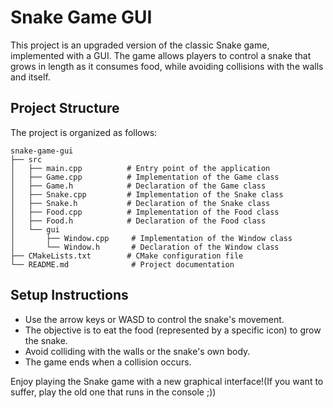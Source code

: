 # Snake Game GUI

This project is an upgraded version of the classic Snake game, implemented with a GUI. The game allows players to control a snake that grows in length as it consumes food, while avoiding collisions with the walls and itself.

## Project Structure

The project is organized as follows:

```
snake-game-gui
├── src
│   ├── main.cpp          # Entry point of the application
│   ├── Game.cpp          # Implementation of the Game class
│   ├── Game.h            # Declaration of the Game class
│   ├── Snake.cpp         # Implementation of the Snake class
│   ├── Snake.h           # Declaration of the Snake class
│   ├── Food.cpp          # Implementation of the Food class
│   ├── Food.h            # Declaration of the Food class
│   └── gui
│       ├── Window.cpp     # Implementation of the Window class
│       └── Window.h       # Declaration of the Window class
├── CMakeLists.txt        # CMake configuration file
└── README.md              # Project documentation
```

## Setup Instructions

- Use the arrow keys or WASD to control the snake's movement.
- The objective is to eat the food (represented by a specific icon) to grow the snake.
- Avoid colliding with the walls or the snake's own body.
- The game ends when a collision occurs.

Enjoy playing the Snake game with a new graphical interface!(If you want to suffer, play the old one that runs in the console ;))